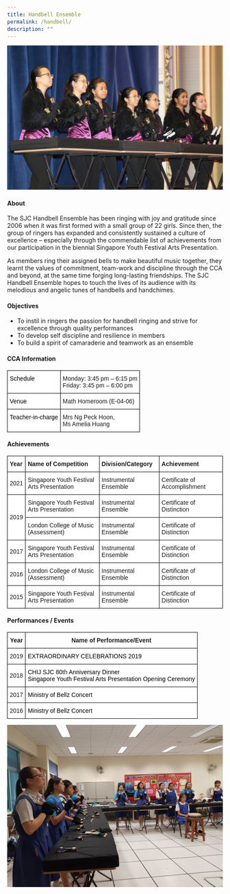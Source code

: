 ```yaml
---
title: Handbell Ensemble
permalink: /handbell/
description: ""
---
```

![](/images/CCA/Visual%20&amp;%20Performing%20Arts/Handbell%20Ensemble/H1.jpg)

#### **About**


The SJC Handbell Ensemble has been ringing with joy and gratitude since 2006 when it was first formed with a small group of 22 girls. Since then, the group of ringers has expanded and consistently sustained a culture of excellence – especially through the commendable list of achievements from our participation in the biennial Singapore Youth Festival Arts Presentation.

  

As members ring their assigned bells to make beautiful music together, they learnt the values of commitment, team-work and discipline through the CCA and beyond, at the same time forging long-lasting friendships. The SJC Handbell Ensemble hopes to touch the lives of its audience with its melodious and angelic tunes of handbells and handchimes.

#### **Objectives**


*   To instil in ringers the passion for handbell ringing and strive for excellence through quality performances
*   To develop self discipline and resilience in members
*   To build a spirit of camaraderie and teamwork as an ensemble

#### **CCA Information**


<style type="text/css">
.tg  {border-collapse:collapse;border-spacing:0;}
.tg td{border-color:black;border-style:solid;border-width:1px;font-family:Arial, sans-serif;font-size:14px;
  overflow:hidden;padding:10px 5px;word-break:normal;}
.tg th{border-color:black;border-style:solid;border-width:1px;font-family:Arial, sans-serif;font-size:14px;
  font-weight:normal;overflow:hidden;padding:10px 5px;word-break:normal;}
.tg .tg-ktyi{background-color:#FFF;text-align:left;vertical-align:top}
</style>
<table class="tg">
<thead>
  <tr>
    <th class="tg-ktyi"><span style="font-weight:normal;color:#000">Schedule</span></th>
    <th class="tg-ktyi">Monday: <span style="background-color:initial">3:45 pm – 6:15 pm</span><br>Friday: 3:45 pm – 6:00 pm</th>
  </tr>
</thead>
<tbody>
  <tr>
    <td class="tg-ktyi"><span style="font-weight:normal;color:#000">Venue</span></td>
    <td class="tg-ktyi">Math Homeroom (E-04-06)</td>
  </tr>
  <tr>
    <td class="tg-ktyi"><span style="font-weight:normal;color:#000">Teacher-in-charge</span></td>
    <td class="tg-ktyi">Mrs Ng Peck Hoon,<br>Ms Amelia Huang</td>
  </tr>
</tbody>
</table>

#### **Achievements**


<style type="text/css">
.tg  {border-collapse:collapse;border-spacing:0;}
.tg td{border-color:black;border-style:solid;border-width:1px;font-family:Arial, sans-serif;font-size:14px;
  overflow:hidden;padding:10px 5px;word-break:normal;}
.tg th{border-color:black;border-style:solid;border-width:1px;font-family:Arial, sans-serif;font-size:14px;
  font-weight:normal;overflow:hidden;padding:10px 5px;word-break:normal;}
.tg .tg-dgl5{background-color:#FFF;font-weight:bold;text-align:left;vertical-align:top}
.tg .tg-zr06{background-color:#FFF;text-align:left;vertical-align:middle}
</style>
<table class="tg">
<thead>
  <tr>
    <th class="tg-dgl5">Year<br></th>
    <th class="tg-dgl5">Name of Competition<br></th>
    <th class="tg-dgl5">Division/Category<br></th>
    <th class="tg-dgl5">Achievement<br></th>
  </tr>
</thead>
<tbody>
  <tr>
    <td class="tg-zr06"> 2021</td>
    <td class="tg-zr06"> Singapore Youth Festival Arts Presentation</td>
    <td class="tg-zr06">Instrumental Ensemble<br></td>
    <td class="tg-zr06">Certificate of Accomplishment </td>
  </tr>
  <tr>
    <td class="tg-zr06" rowspan="2">2019<br></td>
    <td class="tg-zr06">Singapore Youth Festival Arts Presentation<br></td>
    <td class="tg-zr06">Instrumental Ensemble<br></td>
    <td class="tg-zr06">Certificate of Distinction<br></td>
  </tr>
  <tr>
    <td class="tg-zr06">London College of Music (Assessment)<br></td>
    <td class="tg-zr06">Instrumental Ensemble<br></td>
    <td class="tg-zr06">Certificate of Distinction<br></td>
  </tr>
  <tr>
    <td class="tg-zr06">2017<br></td>
    <td class="tg-zr06">Singapore Youth Festival Arts Presentation<br></td>
    <td class="tg-zr06">Instrumental Ensemble<br></td>
    <td class="tg-zr06">Certificate of Distinction<br></td>
  </tr>
  <tr>
    <td class="tg-zr06">2016<br></td>
    <td class="tg-zr06">London College of Music (Assessment)<br></td>
    <td class="tg-zr06">Instrumental Ensemble<br></td>
    <td class="tg-zr06">Certificate of Distinction<br></td>
  </tr>
  <tr>
    <td class="tg-zr06">2015<br></td>
    <td class="tg-zr06">Singapore Youth Festival Arts Presentation<br></td>
    <td class="tg-zr06">Instrumental Ensemble<br></td>
    <td class="tg-zr06">Certificate of Distinction</td>
  </tr>
</tbody>
</table>

#### **Performances / Events**


<style type="text/css">
.tg  {border-collapse:collapse;border-spacing:0;}
.tg td{border-color:black;border-style:solid;border-width:1px;font-family:Arial, sans-serif;font-size:14px;
  overflow:hidden;padding:10px 5px;word-break:normal;}
.tg th{border-color:black;border-style:solid;border-width:1px;font-family:Arial, sans-serif;font-size:14px;
  font-weight:normal;overflow:hidden;padding:10px 5px;word-break:normal;}
.tg .tg-9hzb{background-color:#FFF;font-weight:bold;text-align:center;vertical-align:top}
.tg .tg-f4yw{background-color:#FFF;text-align:center;vertical-align:middle}
.tg .tg-ktyi{background-color:#FFF;text-align:left;vertical-align:top}
</style>
<table class="tg">
<thead>
  <tr>
    <th class="tg-9hzb">Year<br></th>
    <th class="tg-9hzb">Name of Performance/Event<br></th>
  </tr>
</thead>
<tbody>
  <tr>
    <td class="tg-f4yw">2019<br></td>
    <td class="tg-ktyi"><span style="font-weight:normal;color:#000">EXTRAORDINARY CELEBRATIONS 2019</span></td>
  </tr>
  <tr>
    <td class="tg-f4yw">2018<br></td>
    <td class="tg-ktyi"><span style="font-weight:normal;color:#000">CHIJ SJC 80</span>th <span style="font-weight:normal;color:#000">Anniversary Dinner</span><br><span style="font-weight:normal;color:#000">Singapore Youth Festival Arts Presentation Opening Ceremony</span></td>
  </tr>
  <tr>
    <td class="tg-f4yw">2017<br></td>
    <td class="tg-ktyi"><span style="font-weight:normal;color:#000">Ministry of Bellz Concert</span></td>
  </tr>
  <tr>
    <td class="tg-f4yw">2016<br></td>
    <td class="tg-ktyi"><span style="font-weight:normal;color:#000">Ministry of Bellz Concert</span></td>
  </tr>
</tbody>
</table>

  
![](/images/CCA/Visual%20&amp;%20Performing%20Arts/Handbell%20Ensemble/H2.jpg)